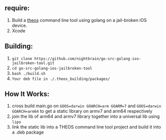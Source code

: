 ## require:
1. Build a [theos](https://github.com/theos/theos) command line tool using golang on a jail-broken iOS device.
1. Xcode

## Building:

1. `git clone https://github.com/nightbrain/go-src-golang-ios-jailbroken-tool.git`
1. `cd go-src-golang-ios-jailbroken-tool`
1. `bash ./build.sh`
1. `Your deb file in ./.theos_building/packages/`
## How It Works:

1. cross build main.go on `GOOS=darwin GOARCH=arm GOARM=7` and `GOOS=darwin GOARCH=arm64` to get a static library on armv7 and arm64 respectively
1. join the lib of arm64 and armv7 library together into a universal lib using  `lipo`
1. link the static lib into a THEOS command line tool project and build it into a .deb package

